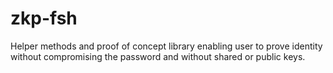 # zkp-fsh
Helper methods and proof of concept library enabling user to prove identity without compromising the password and without shared or public keys.
